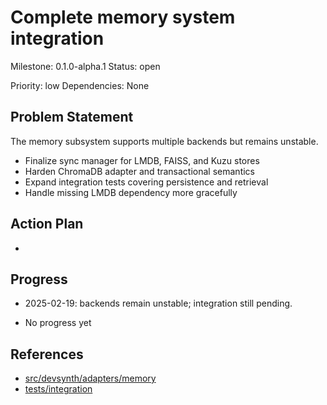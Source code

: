 # Complete memory system integration
Milestone: 0.1.0-alpha.1
Status: open

Priority: low
Dependencies: None

## Problem Statement
<description>



The memory subsystem supports multiple backends but remains unstable.

- Finalize sync manager for LMDB, FAISS, and Kuzu stores
- Harden ChromaDB adapter and transactional semantics
- Expand integration tests covering persistence and retrieval
- Handle missing LMDB dependency more gracefully

## Action Plan
- <tasks>

## Progress
- 2025-02-19: backends remain unstable; integration still pending.

- No progress yet

## References

- [src/devsynth/adapters/memory](../src/devsynth/adapters/memory)
- [tests/integration](../tests/integration)
